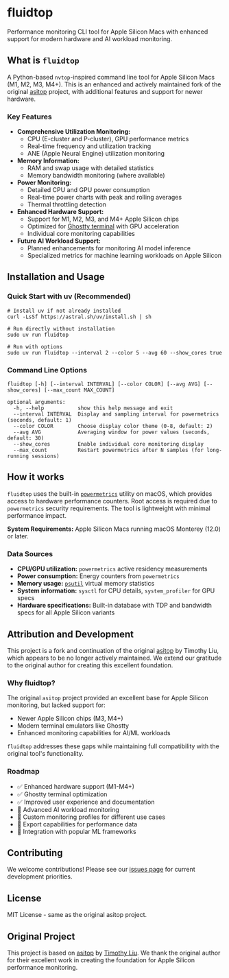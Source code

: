 # fluidtop

Performance monitoring CLI tool for Apple Silicon Macs with enhanced support for modern hardware and AI workload monitoring.

## What is `fluidtop`

A Python-based `nvtop`-inspired command line tool for Apple Silicon Macs (M1, M2, M3, M4+). This is an enhanced and actively maintained fork of the original [asitop](https://github.com/tlkh/asitop) project, with additional features and support for newer hardware.

### Key Features

* **Comprehensive Utilization Monitoring:**
  * CPU (E-cluster and P-cluster), GPU performance metrics
  * Real-time frequency and utilization tracking
  * ANE (Apple Neural Engine) utilization monitoring
* **Memory Information:**
  * RAM and swap usage with detailed statistics
  * Memory bandwidth monitoring (where available)
* **Power Monitoring:**
  * Detailed CPU and GPU power consumption
  * Real-time power charts with peak and rolling averages
  * Thermal throttling detection
* **Enhanced Hardware Support:**
  * Support for M1, M2, M3, and M4+ Apple Silicon chips
  * Optimized for [Ghostty terminal](https://ghostty.org/) with GPU acceleration
  * Individual core monitoring capabilities
* **Future AI Workload Support:**
  * Planned enhancements for monitoring AI model inference
  * Specialized metrics for machine learning workloads on Apple Silicon

## Installation and Usage

### Quick Start with uv (Recommended)

```shell
# Install uv if not already installed
curl -LsSf https://astral.sh/uv/install.sh | sh

# Run directly without installation
sudo uv run fluidtop

# Run with options
sudo uv run fluidtop --interval 2 --color 5 --avg 60 --show_cores true
```


### Command Line Options

```shell
fluidtop [-h] [--interval INTERVAL] [--color COLOR] [--avg AVG] [--show_cores] [--max_count MAX_COUNT]

optional arguments:
  -h, --help           show this help message and exit
  --interval INTERVAL  Display and sampling interval for powermetrics (seconds, default: 1)
  --color COLOR        Choose display color theme (0-8, default: 2)
  --avg AVG            Averaging window for power values (seconds, default: 30)
  --show_cores         Enable individual core monitoring display
  --max_count          Restart powermetrics after N samples (for long-running sessions)
```

## How it works

`fluidtop` uses the built-in [`powermetrics`](https://www.unix.com/man-page/osx/1/powermetrics/) utility on macOS, which provides access to hardware performance counters. Root access is required due to `powermetrics` security requirements. The tool is lightweight with minimal performance impact.

**System Requirements:** Apple Silicon Macs running macOS Monterey (12.0) or later.

### Data Sources

* **CPU/GPU utilization:** `powermetrics` active residency measurements
* **Power consumption:** Energy counters from `powermetrics`
* **Memory usage:** [`psutil`](https://github.com/giampaolo/psutil) virtual memory statistics
* **System information:** `sysctl` for CPU details, `system_profiler` for GPU specs
* **Hardware specifications:** Built-in database with TDP and bandwidth specs for all Apple Silicon variants

## Attribution and Development

This project is a fork and continuation of the original [asitop](https://github.com/tlkh/asitop) by Timothy Liu, which appears to be no longer actively maintained. We extend our gratitude to the original author for creating this excellent foundation.

### Why fluidtop?

The original `asitop` project provided an excellent base for Apple Silicon monitoring, but lacked support for:
- Newer Apple Silicon chips (M3, M4+)
- Modern terminal emulators like Ghostty
- Enhanced monitoring capabilities for AI/ML workloads

`fluidtop` addresses these gaps while maintaining full compatibility with the original tool's functionality.

### Roadmap

- ✅ Enhanced hardware support (M1-M4+)
- ✅ Ghostty terminal optimization
- ✅ Improved user experience and documentation
- 🔄 Advanced AI workload monitoring
- 🔄 Custom monitoring profiles for different use cases
- 🔄 Export capabilities for performance data
- 🔄 Integration with popular ML frameworks

## Contributing

We welcome contributions! Please see our [issues page](https://github.com/FluidInference/fluidtop/issues) for current development priorities.

## License

MIT License - same as the original asitop project.

## Original Project

This project is based on [asitop](https://github.com/tlkh/asitop) by [Timothy Liu](https://github.com/tlkh). We thank the original author for their excellent work in creating the foundation for Apple Silicon performance monitoring.